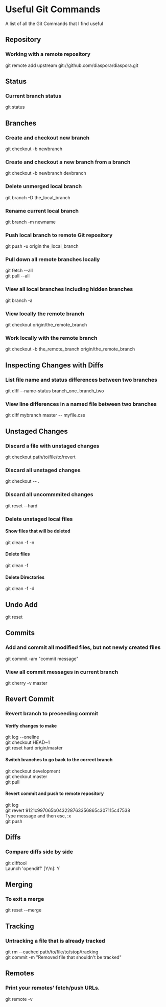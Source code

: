 # Useful Git Commands
A list of all the Git Commands that I find useful

## Repository

### Working with a remote repository
git remote add upstream git://github.com/diaspora/diaspora.git

## Status

### Current branch status
git status

## Branches

### Create and checkout new branch
git checkout -b newbranch

### Create and checkout a new branch from a branch
git checkout -b newbranch devbranch

### Delete unmerged local branch
git branch -D the_local_branch

### Rename current local branch
git branch -m newname

### Push local branch to remote Git repository
git push -u origin the_local_branch

### Pull down all remote branches locally
git fetch --all  
git pull --all

### View all local branches including hidden branches
git branch -a

### View locally the remote branch
git checkout origin/the_remote_branch

### Work locally with the remote branch
git checkout -b the_remote_branch origin/the_remote_branch


## Inspecting Changes with Diffs

### List file name and status differences between two branches
git diff --name-status branch_one..branch_two

### View line differences in a named file between two branches
git diff mybranch master -- myfile.css


## Unstaged Changes

### Discard a file with unstaged changes
git checkout path/to/file/to/revert

### Discard all unstaged changes
git checkout -- .

### Discard all uncommmited changes
git reset --hard

### Delete unstaged local files
#### Show files that will be deleted
git clean -f -n 
#### Delete files
git clean -f
#### Delete Directories
git clean -f -d

## Undo Add
git reset

## Commits

### Add and commit all modified files, but not newly created files
git commit -am  "commit message"

### View all commit messages in current branch
git cherry -v master

## Revert Commit

### Revert branch to preceeding commit 

#### Verify changes to make
git log --oneline  
git checkout HEAD~1  
git reset hard origin/master  

#### Switch branches to go back to the correct branch
git checkout development  
git checkout master  
git pull  

#### Revert commit and push to remote repository
git log  
git revert 9121c997065b043228763356865c307115c47538  
Type message and then esc, :x  
git push  



## Diffs

### Compare diffs side by side
git difftool  
Launch 'opendiff' [Y/n]: Y

## Merging

### To exit a merge
git reset --merge

## Tracking

### Untracking a file that is already tracked
git rm --cached path/to/file/to/stop/tracking  
git commit -m "Removed file that shouldn't be tracked"

## Remotes

### Print your remotes' fetch/push URLs.
git remote -v
